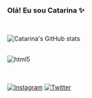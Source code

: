 ### Olá! Eu sou Catarina ✨
<br />

![Catarina's GitHub stats](https://github-readme-stats.vercel.app/api?username=lopescat&theme=tokyonight&show_icons=true)
<br /><br />
<div style="display: inline_block">
   <img align="center" alt="html5" src="https://img.shields.io/badge/Python-3776AB?style=for-the-badge&logo=python&logoColor=white" />
</div>
 <br />
 <br />

[![Instagram](https://img.shields.io/badge/Instagram-E4405F?style=for-the-badge&logo=instagram&logoColor=white)](https://www.instagram.com/lopescat_/)
[![Twitter](https://img.shields.io/badge/Twitter-1DA1F2?style=for-the-badge&logo=twitter&logoColor=white)](https://twitter.com/lopescat_)
